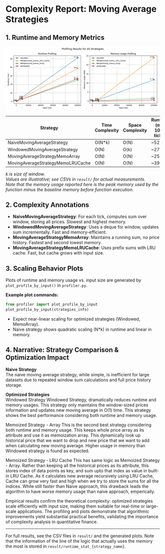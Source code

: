 # Complexity Report: Moving Average Strategies

## 1. Runtime and Memory Metrics

![Profile result preview](./result/profiling_results.png)

| Strategy                        | Time Complexity | Space Complexity | Runtime (ms, 100k ticks) | Memory (MiB, 100k ticks) |
|---------------------------------|-----------------|------------------|-------------------------|--------------------------|
| NaiveMovingAverageStrategy      | O(N*k)          | O(N)             | ~52                     | ~12                      |
| WindowedMovingAverageStrategy   | O(N)            | O(k)             | ~27                     | ~0.53                     |
| MovingAverageStrategyMemoArray  | O(N)            | O(N)             | ~25                     | ~1.53                     |
| MovingAverageStrategyMemoLRUCache| O(N)           | O(N)             | ~39                     | ~23.86                      |

*k is size of window.* </br>
*Values are illustrative; see CSVs in `result/` for actual measurements.*</br>
*Note that the memory usage reported here is the peak memory used by the function minus the baseline memory before function execution.*

## 2. Complexity Annotations

- **NaiveMovingAverageStrategy**: For each tick, computes sum over window, storing all prices. Slowest and highest memory.
- **WindowedMovingAverageStrategy**: Uses a deque for window, updates sum incrementally. Fast and memory-efficient.
- **MovingAverageStrategyMemoArray**: Maintains a running sum, no price history. Fastest and second lowest memory.
- **MovingAverageStrategyMemoLRUCache**: Uses prefix sums with LRU cache. Fast, but cache grows with input size.

## 3. Scaling Behavior Plots

Plots of runtime and memory usage vs. input size are generated by `plot_profile_by_input()` in `profiler.py`.

**Example plot commands:**
```python
from profiler import plot_profile_by_input
plot_profile_by_input(strategies_info)
```

- Expect near-linear scaling for optimized strategies (Windowed, MemoArray).
- Naive strategy shows quadratic scaling (N*k) in runtime and linear in memory.

## 4. Narrative: Strategy Comparison & Optimization Impact

<b>Naive Strategy</b></br>
The naive moving average strategy, while simple, is inefficient for large datasets due to repeated window sum calculations and full price history storage. 

<b>Optimized Strategies</b></br>
Windowed Strategy
Windowed Strategy, dramatically reduces runtime and memory usages. This strategy only maintains the window-sized prices information and updates new moving average in O(1) time. This strategy shows the best performance considering both runtime and memory usage.

Memoized Strategy - Array
This is the second best strategy considering both runtime and memory usage. This keeps whole price array as its attribute and use it as memoization array. This dynamically look up historical price that we want to drop and new price that we want to add when calculating new moving average. Higher usage in memory than Windowed strategy is found as expected. 

Memoized Strategy - LRU Cache
This has same logic as Memoized Strategy - Array. Rather than keeping all the historical prices as its attribute, this stores index of data points as key, and sum upto that index as value in built-in LRU Cache. As it calculates new average recursively using LRU Cache, Cache can grow very fast and high when we try to store the sums for all the indices. While still faster than Naive approach, this drawback leads the algorithm to have worse memory usage than naive approach, emperically. 

Empirical results confirm the theoretical complexity: optimized strategies scale efficiently with input size, making them suitable for real-time or large-scale applications. The profiling and plots demonstrate that algorithmic improvements yield substantial practical benefits, validating the importance of complexity analysis in quantitative finance.

---
For full results, see the CSV files in `result/` and the generated plots. Note that the information of the line of the logic that actually uses the memory the most is stored in `result/runtime_stat_{strategy_name}`.
